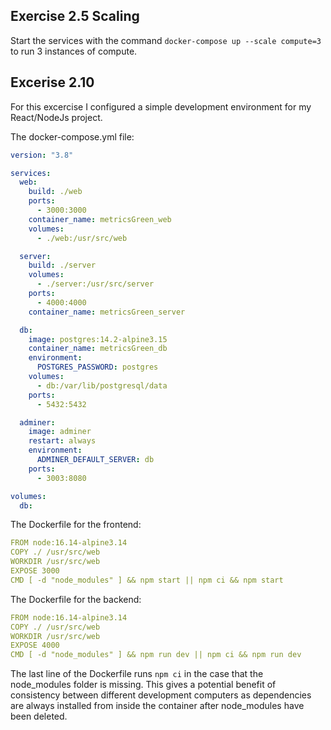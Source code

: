 ## Exercise 2.5 Scaling

Start the services with the command `docker-compose up --scale compute=3` to run 3 instances of compute.   

## Excerise 2.10

For this excercise I configured a simple development environment for my React/NodeJs project.  

The docker-compose.yml file:
```yml
version: "3.8"

services:
  web:
    build: ./web
    ports:
      - 3000:3000
    container_name: metricsGreen_web
    volumes:
      - ./web:/usr/src/web

  server:
    build: ./server
    volumes:
      - ./server:/usr/src/server
    ports:
      - 4000:4000
    container_name: metricsGreen_server

  db:
    image: postgres:14.2-alpine3.15
    container_name: metricsGreen_db
    environment:
      POSTGRES_PASSWORD: postgres
    volumes:
      - db:/var/lib/postgresql/data
    ports:
      - 5432:5432

  adminer:
    image: adminer
    restart: always
    environment:
      ADMINER_DEFAULT_SERVER: db
    ports:
      - 3003:8080

volumes:
  db:
```


The Dockerfile for the frontend:
```yml
FROM node:16.14-alpine3.14
COPY ./ /usr/src/web
WORKDIR /usr/src/web
EXPOSE 3000
CMD [ -d "node_modules" ] && npm start || npm ci && npm start
```
The Dockerfile for the backend: 
```yml
FROM node:16.14-alpine3.14
COPY ./ /usr/src/web
WORKDIR /usr/src/web
EXPOSE 4000
CMD [ -d "node_modules" ] && npm run dev || npm ci && npm run dev
```
The last line of the Dockerfile runs `npm ci` in the case that the node_modules folder is missing. This gives a potential benefit of consistency between different development computers as dependencies are always installed from inside the container after node_modules have been deleted. 
